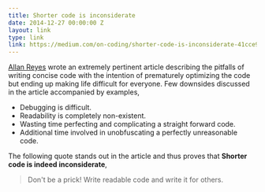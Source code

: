 ```yaml
---
title: Shorter code is inconsiderate
date: 2014-12-27 00:00:00 Z
layout: link
type: link
link: https://medium.com/on-coding/shorter-code-is-inconsiderate-41cce917b51b
---
```


[Allan Reyes](https://twitter.com/allanbreyes) wrote an extremely pertinent article describing the pitfalls of writing 
concise code with the intention of prematurely optimizing the code but ending up making life difficult for everyone. 
Few downsides discussed in the article accompanied by examples,

- Debugging is difficult.
- Readability is completely non-existent.
- Wasting time perfecting and complicating a straight forward code.
- Additional time involved in unobfuscating a perfectly unreasonable code.

The following quote stands out in the article and thus proves that **Shorter code is indeed inconsiderate**,

> Don't be a prick! Write readable code and write it for others.